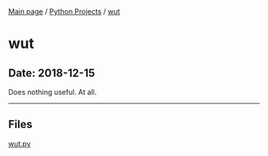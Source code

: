 [Main page](/) / [Python Projects](/python) / [wut](/python/2018-12-15_wut)

# wut

## Date: 2018-12-15

Does nothing useful. At all.

-----

## Files

[wut.py](wut.py)